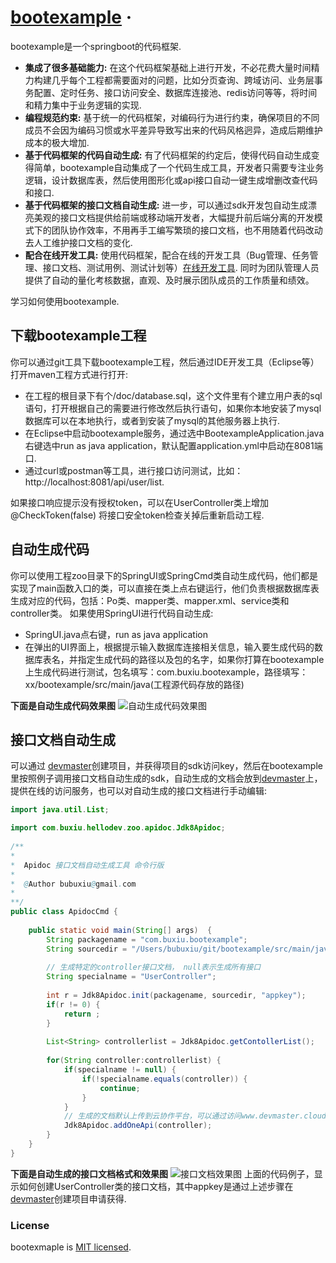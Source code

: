 # [bootexample](https://www.devmaster.cloud/) &middot; 

bootexample是一个springboot的代码框架.

* **集成了很多基础能力:** 在这个代码框架基础上进行开发，不必花费大量时间精力构建几乎每个工程都需要面对的问题，比如分页查询、跨域访问、业务层事务配置、定时任务、接口访问安全、数据库连接池、redis访问等等，将时间和精力集中于业务逻辑的实现.
* **编程规范约束:** 基于统一的代码框架，对编码行为进行约束，确保项目的不同成员不会因为编码习惯或水平差异导致写出来的代码风格迥异，造成后期维护成本的极大增加.
* **基于代码框架的代码自动生成:** 有了代码框架的约定后，使得代码自动生成变得简单，bootexample自动集成了一个代码生成工具，开发者只需要专注业务逻辑，设计数据库表，然后使用图形化或api接口自动一键生成增删改查代码和接口.
* **基于代码框架的接口文档自动生成:** 进一步，可以通过sdk开发包自动生成漂亮美观的接口文档提供给前端或移动端开发者，大幅提升前后端分离的开发模式下的团队协作效率，不用再手工编写繁琐的接口文档，也不用随着代码改动去人工维护接口文档的变化. 
* **配合在线开发工具:** 使用代码框架，配合在线的开发工具（Bug管理、任务管理、接口文档、测试用例、测试计划等）[在线开发工具](http://www.devmaster.cloud/). 同时为团队管理人员提供了自动的量化考核数据，直观、及时展示团队成员的工作质量和绩效。

学习如何使用bootexample.

## 下载bootexample工程

你可以通过git工具下载bootexample工程，然后通过IDE开发工具（Eclipse等）打开maven工程方式进行打开:

* 在工程的根目录下有个/doc/database.sql，这个文件里有个建立用户表的sql语句，打开根据自己的需要进行修改然后执行语句，如果你本地安装了mysql数据库可以在本地执行，或者到安装了mysql的其他服务器上执行.
* 在Eclipse中启动bootexample服务，通过选中BootexampleApplication.java右键选中run as java application，默认配置application.yml中启动在8081端口.
* 通过curl或postman等工具，进行接口访问测试，比如：http://localhost:8081/api/user/list.

如果接口响应提示没有授权token，可以在UserController类上增加 @CheckToken(false) 将接口安全token检查关掉后重新启动工程.

## 自动生成代码

你可以使用工程zoo目录下的SpringUI或SpringCmd类自动生成代码，他们都是实现了main函数入口的类，可以直接在类上点右键运行，他们负责根据数据库表生成对应的代码，包括：Po类、mapper类、mapper.xml、service类和controller类。
如果使用SpringUI进行代码自动生成:

* SpringUI.java点右键，run as java application
* 在弹出的UI界面上，根据提示输入数据库连接相关信息，输入要生成代码的数据库表名，并指定生成代码的路径以及包的名字，如果你打算在bootexample上生成代码进行测试，包名填写：com.buxiu.bootexample，路径填写：xx/bootexample/src/main/java(工程源代码存放的路径)

**下面是自动生成代码效果图**
 ![自动生成代码效果图](http://sagedata.cn/img/ps-3-1.6dec80df.jpg)
## 接口文档自动生成

可以通过 [devmaster](http://www.devmaster.cloud/)创建项目，并获得项目的sdk访问key，然后在bootexample里按照例子调用接口文档自动生成的sdk，自动生成的文档会放到[devmaster](http://www.devmaster.cloud/)上，提供在线的访问服务，也可以对自动生成的接口文档进行手动编辑:

```java
import java.util.List;

import com.buxiu.hellodev.zoo.apidoc.Jdk8Apidoc;
 
/**
*
*  Apidoc 接口文档自动生成工具 命令行版
*
*  @Author bubuxiu@gmail.com
*
**/
public class ApidocCmd {
     
    public static void main(String[] args)  {
        String packagename = "com.buxiu.bootexample";
        String sourcedir = "/Users/bubuxiu/git/bootexample/src/main/java";
        
        // 生成特定的controller接口文档， null表示生成所有接口
        String specialname = "UserController";
        
        int r = Jdk8Apidoc.init(packagename, sourcedir, "appkey"); 
        if(r != 0) { 
            return ;
        }
        
        List<String> controllerlist = Jdk8Apidoc.getContollerList();
        
        for(String controller:controllerlist) {
            if(specialname != null) {
                if(!specialname.equals(controller)) {
                    continue;
                }
            } 
            // 生成的文档默认上传到云协作平台，可以通过访问www.devmaster.cloud进行在线访问和修改
            Jdk8Apidoc.addOneApi(controller);
        }
    }
}
```
**下面是自动生成的接口文档格式和效果图**
 ![接口文档效果图](http://sagedata.cn/img/ps-4-1.2df8caef.jpg)
上面的代码例子，显示如何创建UserController类的接口文档，其中appkey是通过上述步骤在[devmaster](http://www.devmaster.cloud/)创建项目申请获得.



### License

bootexmaple is [MIT licensed](./LICENSE).
